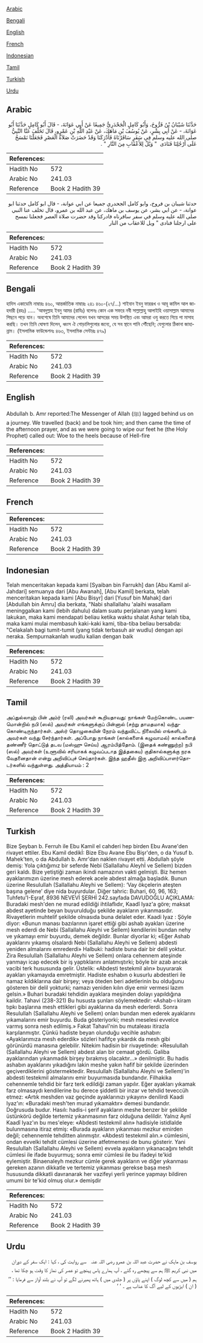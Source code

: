 [Arabic](#arabic)

[Bengali](#bengali)

[English](#english)

[French](#french)

[Indonesian](#indonesian)

[Tamil](#tamil)

[Turkish](#turkish)

[Urdu](#urdu)

## Arabic


<div dir="rtl" lang="ar" style={{fontSize:'larger',backgroundColor:'#f8f9fa',padding:20}}>
حَدَّثَنَا شَيْبَانُ بْنُ فَرُّوخَ، وَأَبُو كَامِلٍ الْجَحْدَرِيُّ جَمِيعًا عَنْ أَبِي عَوَانَةَ، - قَالَ أَبُو كَامِلٍ حَدَّثَنَا أَبُو عَوَانَةَ، - عَنْ أَبِي بِشْرٍ، عَنْ يُوسُفَ بْنِ مَاهَكَ، عَنْ عَبْدِ اللَّهِ بْنِ عَمْرٍو، قَالَ تَخَلَّفَ عَنَّا النَّبِيُّ صلى الله عليه وسلم فِي سَفَرٍ سَافَرْنَاهُ فَأَدْرَكَنَا وَقَدْ حَضَرَتْ صَلاَةُ الْعَصْرِ فَجَعَلْنَا نَمْسَحُ عَلَى أَرْجُلِنَا فَنَادَى ‏ "‏ وَيْلٌ لِلأَعْقَابِ مِنَ النَّارِ ‏"‏ ‏.‏
</div>
<div style={{backgroundColor:'#f8f9fa',padding:20, marginBottom: 10}}><table> <thead> <tr> <th>References:</th> <th></th> </tr> </thead> <tbody><tr><td>Hadith No</td><td>572</td></tr><tr><td>Arabic No</td><td>241.03</td></tr><tr><td>Reference</td><td>Book 2 Hadith 39</td></tr></tbody></table></div>


<div dir="rtl" lang="ar" style={{fontSize:'larger',backgroundColor:'#f8f9fa',padding:20}}>
حدثنا شيبان بن فروخ، وابو كامل الجحدري جميعا عن ابي عوانة، - قال ابو كامل حدثنا ابو عوانة، - عن ابي بشر، عن يوسف بن ماهك، عن عبد الله بن عمرو، قال تخلف عنا النبي صلى الله عليه وسلم في سفر سافرناه فادركنا وقد حضرت صلاة العصر فجعلنا نمسح على ارجلنا فنادى " ويل للاعقاب من النار
</div>
<div style={{backgroundColor:'#f8f9fa',padding:20, marginBottom: 10}}><table> <thead> <tr> <th>References:</th> <th></th> </tr> </thead> <tbody><tr><td>Hadith No</td><td>572</td></tr><tr><td>Arabic No</td><td>241.03</td></tr><tr><td>Reference</td><td>Book 2 Hadith 39</td></tr></tbody></table></div>

## Bengali


<div dir="ltr" lang="bn" style={{fontSize:'larger',backgroundColor:'#f8f9fa',padding:20}}>
হাদিস একাডেমি নাম্বারঃ ৪৬০, আন্তর্জাতিক নাম্বারঃ ২৪১ ৪৬০-(২৭/...) শাইবান ইবনু ফাররূখ ও আবূ কামিল আল জাহদারী (রহঃ) ..... 'আবদুল্লাহ ইবনু আমর (রাযিঃ) বলেনঃ কোন এক সফরে নবী সাল্লাল্লাহু আলাইহি ওয়াসাল্লাম আমাদের পিছনে পড়ে যান। অবশেষে তিনি আমাদের পেলেন যখন আসরের সময় উপস্থিত এবং আমরা ওযু করতে গিয়ে পা মাসাহ করছি। তখন তিনি ঘোষণা দিলেন, ধ্বংস ঐ গোড়ালিগুলোর জন্যে, যে সব স্থানে পানি পৌঁছেনি; যেগুলোর ঠিকানা জাহান্নাম। (ইসলামিক ফাউন্ডেশনঃ ৪৬৩, ইসলামিক সেন্টারঃ ৪৭৯)
</div>
<div style={{backgroundColor:'#f8f9fa',padding:20, marginBottom: 10}}><table> <thead> <tr> <th>References:</th> <th></th> </tr> </thead> <tbody><tr><td>Hadith No</td><td>572</td></tr><tr><td>Arabic No</td><td>241.03</td></tr><tr><td>Reference</td><td>Book 2 Hadith 39</td></tr></tbody></table></div>

## English


<div dir="ltr" lang="en" style={{fontSize:'larger',backgroundColor:'#f8f9fa',padding:20}}>
Abdullah b. Amr reported:The Messenger of Allah (ﷺ) lagged behind us on a journey. We travelled (back) and be took him; and then came the time of the afternoon prayer, and as we were going to wipe our feet he (the Holy Prophet) called out: Woe to the heels because of Hell-fire
</div>
<div style={{backgroundColor:'#f8f9fa',padding:20, marginBottom: 10}}><table> <thead> <tr> <th>References:</th> <th></th> </tr> </thead> <tbody><tr><td>Hadith No</td><td>572</td></tr><tr><td>Arabic No</td><td>241.03</td></tr><tr><td>Reference</td><td>Book 2 Hadith 39</td></tr></tbody></table></div>

## French


<div dir="ltr" lang="fr" style={{fontSize:'larger',backgroundColor:'#f8f9fa',padding:20}}>

</div>
<div style={{backgroundColor:'#f8f9fa',padding:20, marginBottom: 10}}><table> <thead> <tr> <th>References:</th> <th></th> </tr> </thead> <tbody><tr><td>Hadith No</td><td>572</td></tr><tr><td>Arabic No</td><td>241.03</td></tr><tr><td>Reference</td><td>Book 2 Hadith 39</td></tr></tbody></table></div>

## Indonesian


<div dir="ltr" lang="id" style={{fontSize:'larger',backgroundColor:'#f8f9fa',padding:20}}>
Telah menceritakan kepada kami [Syaiban bin Farrukh] dan [Abu Kamil al-Jahdari] semuanya dari [Abu Awanah], [Abu Kamil] berkata, telah menceritakan kepada kami [Abu Bisyr] dari [Yusuf bin Mahak] dari [Abdullah bin Amru] dia berkata, "Nabi shallallahu 'alaihi wasallam meninggalkan kami (lebih dahulu) dalam suatu perjalanan yang kami lakukan, maka kami mendapati beliau ketika waktu shalat Ashar telah tiba, maka kami mulai membasuh kaki-kaki kami, tiba-tiba beliau bersabda: "Celakalah bagi tumit-tumit (yang tidak terbasuh air wudlu) dengan api neraka. Sempurnakanlah wudlu kalian dengan baik
</div>
<div style={{backgroundColor:'#f8f9fa',padding:20, marginBottom: 10}}><table> <thead> <tr> <th>References:</th> <th></th> </tr> </thead> <tbody><tr><td>Hadith No</td><td>572</td></tr><tr><td>Arabic No</td><td>241.03</td></tr><tr><td>Reference</td><td>Book 2 Hadith 39</td></tr></tbody></table></div>

## Tamil


<div dir="ltr" lang="ta" style={{fontSize:'larger',backgroundColor:'#f8f9fa',padding:20}}>
அப்துல்லாஹ் பின் அம்ர் (ரலி) அவர்கள் கூறியதாவது: நாங்கள் மேற்கொண்ட பயணமொன்றில் நபி (ஸல்) அவர்கள் எங்களுக்குப் பின்னால் (சற்று தாமதமாக) வந்துகொண்டிருந்தார்கள். அஸ்ர் தொழுகையின் நேரம் வந்துவிட்ட நிலையில் எங்களிடம் அவர்கள் வந்து சேர்ந்தார்கள். அப்போது நாங்கள் (கால்களைக் கழுவாமல்) கால்களைத் தண்ணீர் தொட்டுத் தடவ (மஸ்ஹு செய்ய) ஆரம்பித்தோம். (இதைக் கண்ணுற்ற) நபி (ஸல்) அவர்கள் (உளூவில் சரியாகக் கழுவப்படாத இத்தகைய) குதிகால்களுக்கு நரக வேதனைதான் என்று அறிவிப்புச் செய்தார்கள். இந்த ஹதீஸ் இரு அறிவிப்பாளர்தொடர்களில் வந்துள்ளது. அத்தியாயம் : 2
</div>
<div style={{backgroundColor:'#f8f9fa',padding:20, marginBottom: 10}}><table> <thead> <tr> <th>References:</th> <th></th> </tr> </thead> <tbody><tr><td>Hadith No</td><td>572</td></tr><tr><td>Arabic No</td><td>241.03</td></tr><tr><td>Reference</td><td>Book 2 Hadith 39</td></tr></tbody></table></div>

## Turkish


<div dir="ltr" lang="tr" style={{fontSize:'larger',backgroundColor:'#f8f9fa',padding:20}}>
Bize Şeyban b. Ferruh ile Ebu Kamil el cahderi hep birden Ebu Avane'den rivayet ettiler. Ebu Kamil dedikİ: Bize Ebu Avane Ebu Bişr'den, o da Yusuf b. Mahek'ten, o da Abdullah b. Amr'dan naklen rivayet etti. Abdullah şöyle demiş: Yola çıktığımız bir seferde Nebi (Sallallahu Aleyhİ ve Sellem) bizden geri kaldı. Bize yetiştiği zaman ikindi namazının vakti gelmişti. Biz hemen ayaklarımızın üzerine mesh ederek acele abdest almağa başladık. Bunun üzerine Resulullah (Sallallahu Aleyhi ve Sellem): ‘Vay ökçelerin ateşten başına gelene’ diye nida buyurdular. Diğer tahric: Buhari, 60, 96, 163; Tuhfetu'I-Eşraf, 8936 NEVEVİ ŞERHİ 242.sayfada DAVUDOĞLU AÇIKLAMA: Buradaki mesh'den ne murad edildiği ihtilaflıdır, Kaadî Iyaz'a göre; maksat abdest ayetinde beyan buyurulduğu şekilde ayakların yıkanmasıdır. Rivayetlerin muhtelif şekilde olnıasıda buna delalet eder. Kaadi Iyaz : Şöyle diyor: «Bunun manası bazılarının işaret ettiği gibi ashab ayakları üzerine mesh ederdi de Nebi (Sallallahu Aleyhi ve Sellem) kendilerini bundan nehy ve yıkamayı emir buyurdu, demek değildir. Bunlar diyorlar ki; «Eğer Ashab ayaklarını yıkamış olsalardı Nebi (Sallallahu Aleyhi ve Sellem) abdesti yeniden almalarını emrederdi» Halbuki: hadiste buna dair bir delil yoktur. Zira Resulullah (Sallallahu Aleyhi ve Sellem) onlara cehennem ateşinde yanmayı icap edecek bir iş yaptıklarını anlatmıştırki; böyle bir azab ancak vacibi terk hususunda gelir. Üstelik: «Abdesti testekmil alın» buyurarak ayakları yıkamayıda emretmiştir. Hadiste eshabın o kusurlu abdestleri ile namaz kıldıklarına dair birşey; veya öteden beri adetlerinin bu olduğunu gösteren bir delil yokturki; namazı yeniden kılın diye emir vermesi lazım gelsin.» Buhari buradaki tehdidin ayaklara meşinden dolayı yapıldığına kaildir. Tahavi (238-321) Bu hususta şunları söylemektedir: «Ashab-ı kiram tıpkı başlarına mesh ettikleri gibi ayaklarına da mesh ederlerdi. Sonra Resulullah (Sallallahu Aleyhi ve Sellem) onları bundan men ederek ayaklarını yıkamalarını emir buyurdu. Buda gösteriyorki; mesh meselesi evvelce varmış sonra nesh edilmiş.» Fakat Tahavî'nin bu mutaleası itirazla karşılanmıştır. Çünkü hadiste beyan olunduğu vecihle ashabın: «Ayaklarımıza mesh ederdik» sözleri hafifçe yıkardık da mesh gibi görünürdü manasına gelebilir. Nitekim hadisin bir rivayetinde: «Resulullah (Sallallahu Aleyhi ve Sellem) abdest alan bir cemaat gördü. Galiba ayaklarından yıkanmadık birşey bırakmış olacaktır...» denilmiştir. Bu hadis ashabın ayaklarını yıkadığını lakin meshe yakın hafif bir şekilde üzerinden geçiverdiklerini göstermektedir. Resulullah (Sallallahu Aleyhi ve Sellem)'in abdesti testekmil almalarını emir buyurmasıda bundandır. Filhakika cehennemle tehdid bir farz terk edildiği zaman yapılır. Eğer ayakları yıkamak farz olmasaydı kendilerine bu derece şiddetli bir inzar ve tehdid teveccüh etmez: «Artık meshden vaz geçinde ayaklarınızı yıkayın» denilirdi Kaadi Iyaz'ın: «Buradaki mesh'ten murad yıkamaktır» demesi bundandır. Doğrusuda budur. Hasılı: hadis-i şerif ayakların meshe benzer bir şekilde üstünkörü değilde tertemiz yıkanmasının farz olduğuna delildir. Yalnız Aynî Kaadî Iyaz'ın bu mes'eleye: «Abdesti testekmil alın» hadisiyle istidlalde bulunmasına itiraz etmiş: «Burada ayakların yıkanması mezkur emirden değil; cehennemle tehditten alınmıştır. «Abdesti testekmil alın.» cümlesini, ondan evvelki tehdit cümlesi üzerine atfetmemesi de bunu gösterir. Yani Resulullah (Sallallahu Aleyhi ve Sellem) evvela ayakların yıkanacağını tehdit cümlesi ile ifade buyurmuş; sonra emir cümlesi ile bu ifadeyi te'kid eylemiştir. Binaenaleyh mezkur cümle gerek ayakların ve diğer yıkanması gereken azanın dikkatle ve tertemiz yıkanması gerekse başa mesh hususunda dikkatli davranarak her vazifeyi yerli yerince yapmayı bildiren umumi bir te'kid olmuş olur.» demişdir
</div>
<div style={{backgroundColor:'#f8f9fa',padding:20, marginBottom: 10}}><table> <thead> <tr> <th>References:</th> <th></th> </tr> </thead> <tbody><tr><td>Hadith No</td><td>572</td></tr><tr><td>Arabic No</td><td>241.03</td></tr><tr><td>Reference</td><td>Book 2 Hadith 39</td></tr></tbody></table></div>

## Urdu


<div dir="rtl" lang="ur" style={{fontSize:'larger',backgroundColor:'#f8f9fa',padding:20}}>
یوسف بن ماہک نے حضرت عبد اللہ بن عمرو ‌رضی ‌اللہ ‌عنہ ‌ ‌ سے روایت کی ، کہا : ایک سفر کے دوران میں نبی کریم ﷺ ہم سے پیچھے رہ گئے ، آپ ہمارے پاس پہنچے تو عصر کی نماز کا وقت ہو چکا تھا ، ہم ( میں سے کچھ لوگ ) اپنے پاؤں پر ( جلدی میں ) ہاتھ پھیرنے لگے تو آپ نے بلند آواز سے فرمایا : ’’ ( ان ) ایڑیوں کے لیے آگ کا عذاب ہے ۔ ‘ ‘
</div>
<div style={{backgroundColor:'#f8f9fa',padding:20, marginBottom: 10}}><table> <thead> <tr> <th>References:</th> <th></th> </tr> </thead> <tbody><tr><td>Hadith No</td><td>572</td></tr><tr><td>Arabic No</td><td>241.03</td></tr><tr><td>Reference</td><td>Book 2 Hadith 39</td></tr></tbody></table></div>